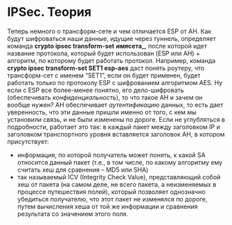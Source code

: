 # IPSec. Теория

Теперь немного о трансформ-сете и чем отличается ESP от AH. Как будут шифроваться наши данные, идущие через туннель, определяет команда **crypto ipsec transform-set** _**имя**_**сета\_**, после которой идет название протокола, который будет использован \(ESP или AH\) + алгоритм, по которому будет работать протокол. Например, команда **crypto ipsec transform-set SET1 esp-aes** даст понять роутеру, что трансформ-сет с именем “SET1”, если он будет применен, будет работать только по протоколу ESP c шифрованием алгоритмом AES. Ну если с ESP все более-менее понятно, его дело-шифровать \(обеспечивать _конфиденциальность_\), то что такое AH и зачем он вообще нужен? AH обеспечивает _аутентификацию_ данных, то есть дает уверенность, что эти данные пришли именно от того, с кем мы установили связь, и не были изменены по дороге. Если не углубляться в подробности, работает это так: в каждый пакет между заголовком IP и заголовком транспортного уровня вставляется заголовок AH, в котором присутствует:

* информация, по которой получатель может понять, к какой SA относится данный пакет \(т.е., в том числе, по какому алгоритму ему считать хеш для сравнения – MD5 или SHA\)
* так называемый ICV \(Integrity Check Value\), представляющий собой хеш от пакета \(на самом деле, не всего пакета, а неизменяемых в процессе путешествия полей\), который позволяет однозначно убедиться получателю, что этот пакет не изменялся по дороге, путем вычисления хеша от той же информации и сравнения результата со значением этого поля.
